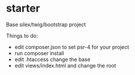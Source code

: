 # starter
Base silex/twig/bootstrap project

Things to do:
* edit composer.json to set psr-4 for your project
* run composer install
* edit .htaccess change the base
* edit views/index.html and change the root
